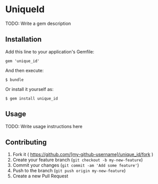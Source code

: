 # UniqueId

TODO: Write a gem description

## Installation

Add this line to your application's Gemfile:

    gem 'unique_id'

And then execute:

    $ bundle

Or install it yourself as:

    $ gem install unique_id

## Usage

TODO: Write usage instructions here

## Contributing

1. Fork it ( https://github.com/[my-github-username]/unique_id/fork )
2. Create your feature branch (`git checkout -b my-new-feature`)
3. Commit your changes (`git commit -am 'Add some feature'`)
4. Push to the branch (`git push origin my-new-feature`)
5. Create a new Pull Request
